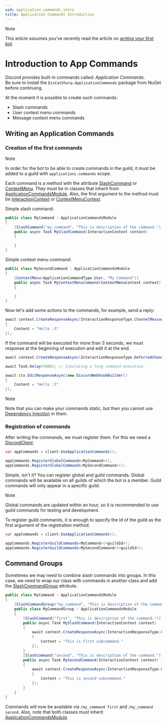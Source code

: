 ```yaml
---
uid: application_commands_intro
title: Application Commands Introduction
---
```


>[!NOTE]
> This article assumes you've recently read the article on *[writing your first bot](xref:basics_first_bot)*.

# Introduction to App Commands
Discord provides built-in commands called: *Application Commands*.<br/>
Be sure to install the `DisCatSharp.ApplicationCommands` package from NuGet before continuing.

At the moment it is possible to create such commands:
- Slash commands
- User context menu commands
- Message context menu commands

## Writing an Application Commands

### Creation of the first commands

>[!NOTE]
> In order for the bot to be able to create commands in the guild, it must be added to a guild with `applications.commands` scope.

Each command is a method with the attribute [SlashCommand](xref:DisCatSharp.ApplicationCommands.Attributes.SlashCommandAttribute) or [ContextMenu](xref:DisCatSharp.ApplicationCommands.Attributes.ContextMenuAttribute). They must be in classes that inherit from [ApplicationCommandsModule](xref:DisCatSharp.ApplicationCommands.ApplicationCommandsModule).
Also, the first argument to the method must be [InteractionContext](xref:DisCatSharp.ApplicationCommands.Context.InteractionContext) or [ContextMenuContext](xref:DisCatSharp.ApplicationCommands.Context.ContextMenuContext).

Simple slash command:
```cs
public class MyCommand : ApplicationCommandsModule
{
    [SlashCommand("my_command", "This is description of the command.")]
    public async Task MySlashCommand(InteractionContext context)
    {

    }
}
```

Simple context menu command:
```cs
public class MySecondCommand : ApplicationCommandsModule
{
    [ContextMenu(ApplicationCommandType.User, "My Command")]
    public async Task MyContextMenuCommand(ContextMenuContext context)
    {

    }
}
```

Now let's add some actions to the commands, for example, send a reply:
```cs
await context.CreateResponseAsync(InteractionResponseType.ChannelMessageWithSource, new DiscordInteractionResponseBuilder()
{
    Content = "Hello :3"
});
```

If the command will be executed for more than 3 seconds, we must response at the beginning of execution and edit it at the end.
```cs
await context.CreateResponseAsync(InteractionResponseType.DeferredChannelMessageWithSource, new DiscordInteractionResponseBuilder());

await Task.Delay(5000); // Simulating a long command execution.

await ctx.EditResponseAsync(new DiscordWebhookBuilder()
{
    Content = "Hello :3"
});
```

>[!NOTE]
> Note that you can make your commands static, but then you cannot use [Dependency Injection](xref:commands_dependency_injection) in them.


### Registration of commands

After writing the commands, we must register them. For this we need a [DiscordClient](xref:DisCatSharp.DiscordClient).

```cs
var appCommands = client.UseApplicationCommands();

appCommands.RegisterGlobalCommands<MyCommand>();
appCommands.RegisterGlobalCommands<MySecondCommand>();
```
Simple, isn't it? You can register global and guild commands.
Global commands will be available on all guilds of which the bot is a member. Guild commands will only appear in a specific guild.

>[!NOTE]
>Global commands are updated within an hour, so it is recommended to use guild commands for testing and development.

To register guild commands, it is enough to specify the Id of the guild as the first argument of the registration method.

```cs
var appCommands = client.UseApplicationCommands();

appCommands.RegisterGuildCommands<MyCommand>(<guildId>);
appCommands.RegisterGuildCommands<MySecondCommand>(<guildId>);
```

## Command Groups

Sometimes we may need to combine slash commands into groups.
In this case, we need to wrap our class with commands in another class and add the [SlashCommandGroup](xref:DisCatSharp.ApplicationCommands.Attributes.SlashCommandGroupAttribute) attribute.

```cs
public class MyCommand : ApplicationCommandsModule
{
    [SlashCommandGroup("my_command", "This is description of the command group.")]
    public class MyCommandGroup : ApplicationCommandsModule
    {
        [SlashCommand("first", "This is description of the command.")]
        public async Task MySlashCommand(InteractionContext context)
        {
            await context.CreateResponseAsync(InteractionResponseType.ChannelMessageWithSource, new DiscordInteractionResponseBuilder()
            {
                Content = "This is first subcommand."
            });
        }
        [SlashCommand("second", "This is description of the command.")]
        public async Task MySecondCommand(InteractionContext context)
        {
            await context.CreateResponseAsync(InteractionResponseType.ChannelMessageWithSource, new DiscordInteractionResponseBuilder()
            {
                Content = "This is second subcommand."
            });
        }
    }
}
```

Commands will now be available via `/my_command first` and `/my_command second`.
Also, note that both classes must inherit [ApplicationCommandsModule](xref:DisCatSharp.ApplicationCommands.ApplicationCommandsModule).
